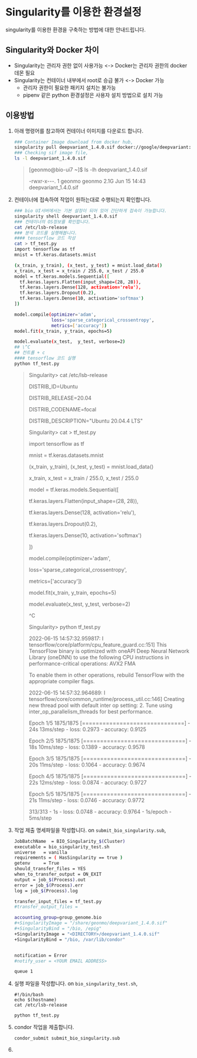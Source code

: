 # Singularity를 이용한 환경설정

singularity를 이용한 환경을 구축하는 방법에 대한 안내드립니다.

## Singularity와 Docker 차이

* Singularity는 관리자 권한 없이 사용가능 <-> Docker는 관리자 권한의 docker 데몬 필요
* Singularity는 컨테이너 내부에서 root로 승급 불가 <-> Docker 가능
  * 관리자 권한이 필요한 패키지 설치는 불가능
  * pipenv 같은 python 환경설정은 사용자 설치 방법으로 설치 가능

## 이용방법

1.  아래 명령어를 참고하여 컨테이너 이미지를 다운로드 합니다.

    ```bash
    ### Container Image download from docker hub,
    singularity pull deepvariant_1.4.0.sif docker://google/deepvariant:1.4.0
    ### Checking sif image file,
    ls -l deepvariant_1.4.0.sif
    ```

    > \[geonmo@bio-ui7 \~]$ ls -lh deepvariant\_1.4.0.sif
    >
    > \-rwxr-x---. 1 geonmo geonmo 2.1G Jun 15 14:43 deepvariant\_1.4.0.sif
2.  컨테이너에 접속하여 작업이 원하는대로 수행되는지 확인합니다.

    ```bash
    ### bio UI서버에서는 기본 설정이 되어 있어 간단하게 접속이 가능합니다.
    singularity shell deepvariant_1.4.0.sif
    ### 컨테이너의 OS정보를 확인합니다.
    cat /etc/lsb-release
    ### 분석 코드를 실행해봅니다.
    #### tensorflow 코드 작성
    cat > tf_test.py
    import tensorflow as tf
    mnist = tf.keras.datasets.mnist
    
    (x_train, y_train), (x_test, y_test) = mnist.load_data()
    x_train, x_test = x_train / 255.0, x_test / 255.0
    model = tf.keras.models.Sequential([
      tf.keras.layers.Flatten(input_shape=(28, 28)),
      tf.keras.layers.Dense(128, activation='relu'),
      tf.keras.layers.Dropout(0.2),
      tf.keras.layers.Dense(10, activation='softmax')
    ])
    
    model.compile(optimizer='adam',
                  loss='sparse_categorical_crossentropy',
                  metrics=['accuracy'])
    model.fit(x_train, y_train, epochs=5)
    
    model.evaluate(x_test,  y_test, verbose=2)
    ## \^C
    ## 컨트롤 + c
    #### tensorflow 코드 실행
    python tf_test.py
    ```

    > Singularity> cat /etc/lsb-release
    >
    > DISTRIB\_ID=Ubuntu
    >
    > DISTRIB\_RELEASE=20.04
    >
    > DISTRIB\_CODENAME=focal
    >
    > DISTRIB\_DESCRIPTION="Ubuntu 20.04.4 LTS"
    >
    > Singularity> cat > tf\_test.py
    >
    > import tensorflow as tf
    >
    > mnist = tf.keras.datasets.mnist
    >
    > (x\_train, y\_train), (x\_test, y\_test) = mnist.load\_data()
    >
    > x\_train, x\_test = x\_train / 255.0, x\_test / 255.0
    >
    > model = tf.keras.models.Sequential(\[
    >
    > tf.keras.layers.Flatten(input\_shape=(28, 28)),
    >
    > tf.keras.layers.Dense(128, activation='relu'),
    >
    > tf.keras.layers.Dropout(0.2),
    >
    > tf.keras.layers.Dense(10, activation='softmax')
    >
    > ])
    >
    > model.compile(optimizer='adam',
    >
    >  loss='sparse\_categorical\_crossentropy',
    >
    >  metrics=\['accuracy'])
    >
    > model.fit(x\_train, y\_train, epochs=5)
    >
    > model.evaluate(x\_test, y\_test, verbose=2)
    >
    > ^C
    >
    > Singularity> python tf\_test.py
    >
    > 2022-06-15 14:57:32.959817: I tensorflow/core/platform/cpu\_feature\_guard.cc:151] This TensorFlow binary is optimized with oneAPI Deep Neural Network Library (oneDNN) to use the following CPU instructions in performance-critical operations: AVX2 FMA
    >
    > To enable them in other operations, rebuild TensorFlow with the appropriate compiler flags.
    >
    > 2022-06-15 14:57:32.964689: I tensorflow/core/common\_runtime/process\_util.cc:146] Creating new thread pool with default inter op setting: 2. Tune using inter\_op\_parallelism\_threads for best performance.
    >
    > Epoch 1/5 1875/1875 \[==============================] - 24s 13ms/step - loss: 0.2973 - accuracy: 0.9125
    >
    > Epoch 2/5 1875/1875 \[==============================] - 18s 10ms/step - loss: 0.1389 - accuracy: 0.9578
    >
    > Epoch 3/5 1875/1875 \[==============================] - 20s 11ms/step - loss: 0.1064 - accuracy: 0.9674
    >
    > Epoch 4/5 1875/1875 \[==============================] - 22s 12ms/step - loss: 0.0874 - accuracy: 0.9727
    >
    > Epoch 5/5 1875/1875 \[==============================] - 21s 11ms/step - loss: 0.0746 - accuracy: 0.9772
    >
    > 
    >
    > 313/313 - 1s - loss: 0.0748 - accuracy: 0.9764 - 1s/epoch - 5ms/step
3.  작업 제출 명세파일을 작성합니다. on `submit_bio_singularity.sub`,

    ```bash
    JobBatchName  = BIO_Singularity_$(Cluster)
    executable = bio_singularity_test.sh
    universe   = vanilla
    requirements = ( HasSingularity == true )
    getenv     = True
    should_transfer_files = YES
    when_to_transfer_output = ON_EXIT
    output = job_$(Process).out
    error = job_$(Process).err
    log = job_$(Process).log
    
    transfer_input_files = tf_test.py
    #transfer_output_files =
    
    accounting_group=group_genome.bio
    #+SingularityImage = "/share/geonmo/deepvariant_1.4.0.sif"
    #+SingularityBind = "/bio, /epig"
    +SingularityImage = "<DIRECTORY>/deepvariant_1.4.0.sif"
    +SingularityBind = "/bio, /var/lib/condor"
    
    
    notification = Error
    #notify_user = <YOUR EMAIL ADDRESS>
    
    queue 1
    ```
4.  실행 파일을 작성합니다. on `bio_singularity_test.sh`,

    ```
    #!/bin/bash
    echo $(hostname)
    cat /etc/lsb-release
    
    python tf_test.py
    ```
5. condor 작업을 제출합니다. 
   
   ```bash
   condor_submit submit_bio_singularity.sub
   ```
   
6. 





